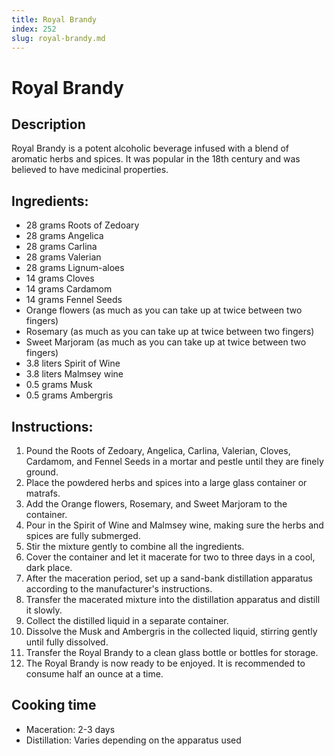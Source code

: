 ```yaml
---
title: Royal Brandy
index: 252
slug: royal-brandy.md
---
```


# Royal Brandy

## Description
Royal Brandy is a potent alcoholic beverage infused with a blend of aromatic herbs and spices. It was popular in the 18th century and was believed to have medicinal properties.

## Ingredients:
- 28 grams Roots of Zedoary
- 28 grams Angelica
- 28 grams Carlina
- 28 grams Valerian
- 28 grams Lignum-aloes
- 14 grams Cloves
- 14 grams Cardamom
- 14 grams Fennel Seeds
- Orange flowers (as much as you can take up at twice between two fingers)
- Rosemary (as much as you can take up at twice between two fingers)
- Sweet Marjoram (as much as you can take up at twice between two fingers)
- 3.8 liters Spirit of Wine
- 3.8 liters Malmsey wine
- 0.5 grams Musk
- 0.5 grams Ambergris

## Instructions:
1. Pound the Roots of Zedoary, Angelica, Carlina, Valerian, Cloves, Cardamom, and Fennel Seeds in a mortar and pestle until they are finely ground.
2. Place the powdered herbs and spices into a large glass container or matrafs.
3. Add the Orange flowers, Rosemary, and Sweet Marjoram to the container.
4. Pour in the Spirit of Wine and Malmsey wine, making sure the herbs and spices are fully submerged.
5. Stir the mixture gently to combine all the ingredients.
6. Cover the container and let it macerate for two to three days in a cool, dark place.
7. After the maceration period, set up a sand-bank distillation apparatus according to the manufacturer's instructions.
8. Transfer the macerated mixture into the distillation apparatus and distill it slowly.
9. Collect the distilled liquid in a separate container.
10. Dissolve the Musk and Ambergris in the collected liquid, stirring gently until fully dissolved.
11. Transfer the Royal Brandy to a clean glass bottle or bottles for storage.
12. The Royal Brandy is now ready to be enjoyed. It is recommended to consume half an ounce at a time.

## Cooking time
- Maceration: 2-3 days
- Distillation: Varies depending on the apparatus used